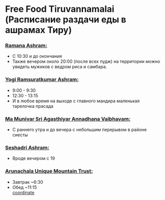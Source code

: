 [category]: <> (Travel, India)
[date]: <> (2020/02/19)
[title]: <> (Tiruvannamalai)

# Free Food Tiruvannamalai (Расписание раздачи еды в ашрамах Тиру)

### <u>Ramana Ashram:</u>
* С 10:30 и до окончания
* Также вечером около 20:00 (после всех пудж) на территории можно увидеть мужиков с ведром риса и самбара.

### <u>Yogi Ramsuratkumar Ashram:</u>
* 9:00 - 9:30
* 12:30 - 13:15
* И в любое время на выходе с главного мандира маленькая тарелочка прасада

### <u>Ma Munivar Sri Agasthiyar Annadhana Vaibhavam:</u>
* С раннего утра и до вечера с небольшим перерывом в районе сиесты

### <u>Seshadri Ashram:</u>
* Вроде вечером с 19

### <u>Arunachala Unique Mountain Trust:</u>
* Завтрак ~6:30
* Обед ~11:15<br>
[coordinate](https://maps.app.goo.gl/96Zu9oyZZYne1fqP8)

